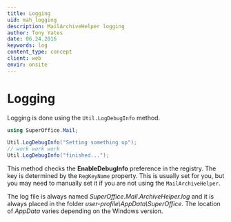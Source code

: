 ```yaml
---
title: Logging
uid: mah_logging
description: MailArchiveHelper logging
author: Tony Yates
date: 06.24.2016
keywords: log
content_type: concept
client: web
envir: onsite
---
```


# Logging

Logging is done using the `Util.LogDebugInfo` method.

```csharp
using SuperOffice.Mail;

Util.LogDebugInfo("Setting something up");
// work work work
Util.LogDebugInfo("finished...");
```

This method checks the **EnableDebugInfo** preference in the registry. The key is determined by the `RegKeyName` property. This is usually set for you, but you may need to manually set it if you are not using the `MailArchiveHelper`.

The log file is always named *SuperOffice.Mail.ArchiveHelper.log* and it is always placed in the folder *user-profile\AppData\SuperOffice*. The location of *AppData* varies depending on the Windows version.
